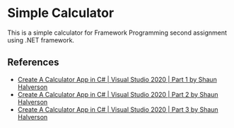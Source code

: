 # Simple Calculator
This is a simple calculator for Framework Programming second assignment using .NET framework.

## References
- [Create A Calculator App in C# | Visual Studio 2020 | Part 1 by Shaun Halverson](https://www.youtube.com/watch?v=WmjmJxuS2aA)
- [Create A Calculator App in C# | Visual Studio 2020 | Part 2 by Shaun Halverson](https://www.youtube.com/watch?v=ERZtoIEd5VU)
- [Create A Calculator App in C# | Visual Studio 2020 | Part 3 by Shaun Halverson](https://www.youtube.com/watch?v=wZqPmbWsryc)
